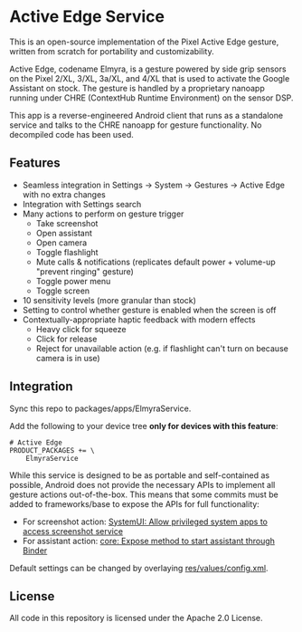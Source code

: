 # Active Edge Service

This is an open-source implementation of the Pixel Active Edge gesture, written from scratch for portability and customizability.

Active Edge, codename Elmyra, is a gesture powered by side grip sensors on the Pixel 2/XL, 3/XL, 3a/XL, and 4/XL that is used to activate the Google Assistant on stock. The gesture is handled by a proprietary nanoapp running under CHRE (ContextHub Runtime Environment) on the sensor DSP.

This app is a reverse-engineered Android client that runs as a standalone service and talks to the CHRE nanoapp for gesture functionality. No decompiled code has been used.

## Features

- Seamless integration in Settings → System → Gestures → Active Edge with no extra changes
- Integration with Settings search
- Many actions to perform on gesture trigger
  - Take screenshot
  - Open assistant
  - Open camera
  - Toggle flashlight
  - Mute calls & notifications (replicates default power + volume-up "prevent ringing" gesture)
  - Toggle power menu
  - Toggle screen
- 10 sensitivity levels (more granular than stock)
- Setting to control whether gesture is enabled when the screen is off
- Contextually-appropriate haptic feedback with modern effects
  - Heavy click for squeeze
  - Click for release
  - Reject for unavailable action (e.g. if flashlight can't turn on because camera is in use)

## Integration

Sync this repo to packages/apps/ElmyraService.

Add the following to your device tree **only for devices with this feature**:
```make
# Active Edge
PRODUCT_PACKAGES += \
    ElmyraService
```

While this service is designed to be as portable and self-contained as possible, Android does not provide the necessary APIs to implement all gesture actions out-of-the-box. This means that some commits must be added to frameworks/base to expose the APIs for full functionality:

- For screenshot action: [SystemUI: Allow privileged system apps to access screenshot service](https://github.com/ProtonAOSP/android_frameworks_base/commit/013c590411435569077228aacf1e246678c366ab)
- For assistant action: [core: Expose method to start assistant through Binder](https://github.com/ProtonAOSP/android_frameworks_base/commit/2b950e103e865aa6a1fe8a917964e0069d4c4037)

Default settings can be changed by overlaying [res/values/config.xml](https://github.com/ProtonAOSP/android_packages_apps_ElmyraService/blob/rvc/res/values/config.xml).

## License

All code in this repository is licensed under the Apache 2.0 License.
